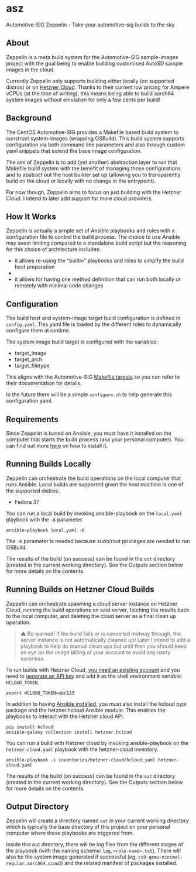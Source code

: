 # asz

Automotive-SIG Zeppelin - Take your automotive-sig builds to the sky

## About

Zeppelin is a meta build system for the Automotive-SIG sample-images project
with the goal being to enable building customised AutoSD sample images in the
cloud.

Currently Zeppelin only supports building either locally (on supported distros)
or on [Hetzner Cloud][1]. Thanks to their current low pricing for Ampere vCPUs
(at the time of writing), this means being able to build aarch64 system images
without emulation for only a few cents per build!

## Background

The CentOS Automotive-SIG provides a Makefile based build system to construct
system-images (wrapping OSBuild). This build system supports configuration via
both command line parameters and also through custom yaml snippets that extend
the base image configuration.

The aim of Zeppelin is to add (yet another) abstraction layer to run that
Makefile build system with the benefit of managing those configurations and to
abstract out the host builder set up (allowing you to transparently build on
the cloud or locally with no change in the entrypoint).

For now though, Zeppelin aims to focus on just building with the Hetzner Cloud.
I intend to later add support for more cloud providers.

## How It Works

Zeppelin is actually a simple set of Ansible playbooks and roles with a
configuration file to control the build process. The choice to use Ansible
may seem limiting compared to a standalone build script but the reasoning for
this choice of architecture includes:

- it allows re-using the "builtin" playbooks and roles to simplfy the build
  host preparation
- 
- it allows for having one method definition that can run both locally or
  remotely with minimal code changes

## Configuration

The build host and system-image target build configuration is defined in
`config.yaml`. This yaml file is loaded by the different roles to dynamically
configure them at runtime.

The system image build target is configured with the variables:

- target_image
- target_arch
- target_filetype

This aligns with the Automotive-SIG [Makefile targets][4] so you can refer to
their documentation for details.

In the future there will be a simple `configure.sh` to help generate this
configuration yaml.

## Requirements

Since Zeppelin is based on Ansible, you must have it installed on the computer
that starts the build process (aka your personal computer). You can find out
more [here][2] on how to install it.

## Running Builds Locally

Zeppelin can orchestrate the build operations on the local computer that runs
Ansible. Local builds are supported given the host machine is one of the
supported distros:

- Fedora 37

You can run a local build by invoking ansible-playbook on the `local.yaml`
playbook with the `-K` parameter.

```
ansible-playbook local.yaml -K
```

The `-K` parameter is needed because sudo/root privileges are needed to run
OSBuild.

The results of the build (on success) can be found in the `out` directory
(created in the current working directory). See the Outputs section below for
more details on the contents.

## Running Builds on Hetzner Cloud Builds

Zeppelin can orchestrate spawning a cloud server instance on Hetzner Cloud,
running the build operations on said server, fetching the results back to the
local computer, and deleting the cloud server as a final clean up operation.

> :warning: Be warned! If the build fails or is cancelled midway through, the
> server instance is not automatically cleaned up! Later I intend to add a
> playbook to help do manual clean ups but until then you should keep an eye on
> the usage billing of your account to avoid any nasty surprises.

To run builds with Hetzner Cloud, [you need an existing account][1] and you
need to [generate an API key][3] and add it as the shell environment variable:
`HCLOUD_TOKEN`.

```
export HCLOUD_TOKEN=abc123
```

In addition to having [Ansible installed][2], you must also install the hcloud
pypi package and the hetzner.hcloud Ansible module. This enables the playbooks
to interact with the Hetzner cloud API.

```
pip install hcloud
ansible-galaxy collection install hetzner.hcloud
```

You can run a build with Hetzner cloud by invoking ansible-playbook on the
`hetzner-cloud.yaml` playbook with the hetzner-cloud inventory.

```
ansible-playbook -i inventories/hetzner-cloud/hcloud.yaml hetzner-cloud.yaml
```

The results of the build (on success) can be found in the `out` directory
(created in the current working directory). See the Outputs section below for
more details on the contents.

## Output Directory

Zeppelin will create a directory named `out` in your current working directory
which is typically the base directory of this project on your personal computer
where these playbooks are triggered from.

Inside this out directory, there will be log files from the different stages of
the playbook (with the naming scheme: `log.<role-name>.txt`). There will also
be the system image generated if successful (eg.
`cs9-qemu-minimal-regular.aarch64.qcow2`) and the related manifest of packages
installed.

[1]: https://www.hetzner.com/cloud
[2]: https://docs.ansible.com/ansible/latest/installation_guide/intro_installation.html#installing-and-upgrading-ansible
[3]: https://docs.hetzner.cloud/#getting-started
[4]: https://sigs.centos.org/automotive/building/#using-makefile-to-build-the-image
